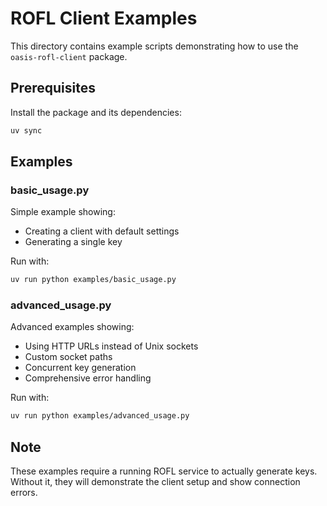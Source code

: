 # ROFL Client Examples

This directory contains example scripts demonstrating how to use the `oasis-rofl-client` package.

## Prerequisites

Install the package and its dependencies:

```bash
uv sync
```

## Examples

### basic_usage.py

Simple example showing:
- Creating a client with default settings
- Generating a single key

Run with:
```bash
uv run python examples/basic_usage.py
```

### advanced_usage.py

Advanced examples showing:
- Using HTTP URLs instead of Unix sockets
- Custom socket paths
- Concurrent key generation
- Comprehensive error handling

Run with:
```bash
uv run python examples/advanced_usage.py
```

## Note

These examples require a running ROFL service to actually generate keys. Without it, they will demonstrate the client setup and show connection errors.